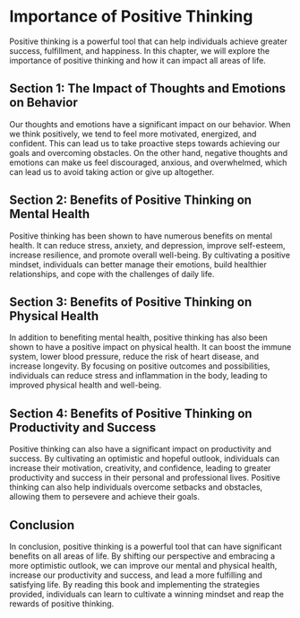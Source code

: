 Importance of Positive Thinking
========================================================

Positive thinking is a powerful tool that can help individuals achieve greater success, fulfillment, and happiness. In this chapter, we will explore the importance of positive thinking and how it can impact all areas of life.

Section 1: The Impact of Thoughts and Emotions on Behavior
----------------------------------------------------------

Our thoughts and emotions have a significant impact on our behavior. When we think positively, we tend to feel more motivated, energized, and confident. This can lead us to take proactive steps towards achieving our goals and overcoming obstacles. On the other hand, negative thoughts and emotions can make us feel discouraged, anxious, and overwhelmed, which can lead us to avoid taking action or give up altogether.

Section 2: Benefits of Positive Thinking on Mental Health
---------------------------------------------------------

Positive thinking has been shown to have numerous benefits on mental health. It can reduce stress, anxiety, and depression, improve self-esteem, increase resilience, and promote overall well-being. By cultivating a positive mindset, individuals can better manage their emotions, build healthier relationships, and cope with the challenges of daily life.

Section 3: Benefits of Positive Thinking on Physical Health
-----------------------------------------------------------

In addition to benefiting mental health, positive thinking has also been shown to have a positive impact on physical health. It can boost the immune system, lower blood pressure, reduce the risk of heart disease, and increase longevity. By focusing on positive outcomes and possibilities, individuals can reduce stress and inflammation in the body, leading to improved physical health and well-being.

Section 4: Benefits of Positive Thinking on Productivity and Success
--------------------------------------------------------------------

Positive thinking can also have a significant impact on productivity and success. By cultivating an optimistic and hopeful outlook, individuals can increase their motivation, creativity, and confidence, leading to greater productivity and success in their personal and professional lives. Positive thinking can also help individuals overcome setbacks and obstacles, allowing them to persevere and achieve their goals.

Conclusion
----------

In conclusion, positive thinking is a powerful tool that can have significant benefits on all areas of life. By shifting our perspective and embracing a more optimistic outlook, we can improve our mental and physical health, increase our productivity and success, and lead a more fulfilling and satisfying life. By reading this book and implementing the strategies provided, individuals can learn to cultivate a winning mindset and reap the rewards of positive thinking.
